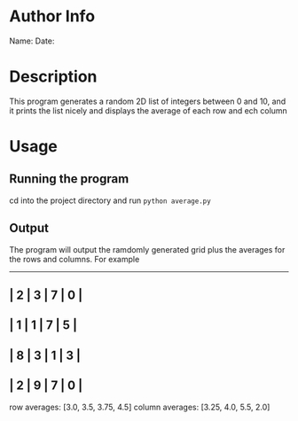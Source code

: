 Author Info
===========

Name:
Date:

Description
===========
This program generates a random 2D list of integers between 0 and 10, and it prints the list nicely and displays the average of each row and ech column

Usage
=====

Running the program
-------------------
cd into the project directory and run `python average.py`

Output
------
The program will output the ramdomly generated grid plus the averages for the rows and columns. For example

-----------------
| 2 | 3 | 7 | 0 |
-----------------
| 1 | 1 | 7 | 5 |
-----------------
| 8 | 3 | 1 | 3 |
-----------------
| 2 | 9 | 7 | 0 |
-----------------

row averages: [3.0, 3.5, 3.75, 4.5]
column averages: [3.25, 4.0, 5.5, 2.0]
